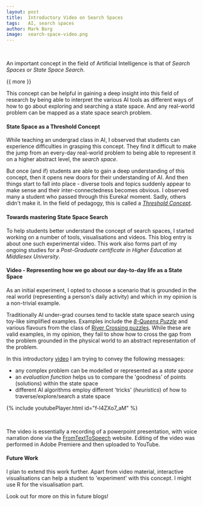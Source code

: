 ```yaml
---
layout: post
title:  Introductory Video on Search Spaces
tags:   AI, search spaces
author: Mark Borg
image:  search-space-video.png
---
```


&nbsp;

An important concept in the field of Artificial Intelligence is that of *Search Spaces* or *State Space Search*.


{{ more }}

This concept can be helpful in gaining a deep insight into this field of research by being able to interpret the various AI tools 
as different ways of how to go about exploring and searching a state space. And any real-world problem can be mapped as a state space
search problem.

#### State Space as a Threshold Concept

While teaching an undergrad class in AI, I observed that students can experience difficulties in grasping this concept. They find it 
difficult to make the jump from an every-day real-world problem to being able to represent it on a higher abstract level, the 
*search space*. 

But once (and if) students are able to gain a deep understanding of this concept, then it opens new doors for their 
understanding of AI. And then things start to fall into place - diverse tools and topics suddenly appear to make sense and their 
inter-connectedness becomes obvious. I observed many a student who passed through this Eureka! moment. Sadly, others didn't make it.
In the field of pedagogy, this is called a [*Threshold Concept*](http://www.ee.ucl.ac.uk/~mflanaga/thresholds.html).

#### Towards mastering State Space Search

To help students better understand the concept of search spaces, I started working on a number of tools, visualisations and videos. 
This blog entry is about one such experimental video. This work also forms part of my ongoing studies for a *Post-Graduate certificate
in Higher Education* at *Middlesex University*.

#### Video - Representing how we go about our day-to-day life as a State Space

As an initial experiment, I opted to choose a scenario that is grounded in the real world (representing a person's daily activity)
and which in my opinion is a non-trivial example. 

Traditionally AI under-grad courses tend to tackle state space search using toy-like simplified examples.
Examples include the [*8-Queens Puzzle*](https://en.wikipedia.org/wiki/Eight_queens_puzzle) and various flavours from the class of
[River Crossing puzzles](https://en.wikipedia.org/wiki/River_crossing_puzzle). While these are valid examples, in my opinion, they 
fail to show how to cross the gap from the problem grounded in the physical world to an abstract representation of the problem.

In this introductory [video](https://youtu.be/f-l4ZXo7_aM) I am trying to convey the following messages:

- any complex problem can be modelled or represented as a *state space*
- an *evaluation function* helps us to compare the 'goodness' of points (solutions) within the state space
- different AI algorithms employ different 'tricks' (*heuristics*) of how to traverse/explore/search a state space


{% include youtubePlayer.html id="f-l4ZXo7_aM" %}


&nbsp;

The video is essentially a recording of a powerpoint presentation, with voice narration done via the [FromTextToSpeech](http://www.fromtexttospeech.com/)
website. Editing of the video was performed in Adobe Premiere and then uploaded to YouTube.

#### Future Work

I plan to extend this work further. Apart from video material, interactive visualisations can help a student to 'experiment' with 
this concept. I might use R for the visualisation part.

<!-- Another option is to leverage non-traditional user interfaces, like [*Tangible User Interfaces (TUIs)*](https://en.wikipedia.org/wiki/Tangible_user_interface). 
Some great work on TUIs is currently ongoing at Middlesex University by other researchers and colleagues of mine. -->

Look out for more on this in future blogs!


